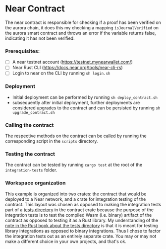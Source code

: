 # Near Contract

The near contract is responsible for checking if a proof has been verified on the aurora chain, it does this my checking a mapping `isJournalVerified` on the aurora smart contract and throws an error if the variable returns false, indicating it has not been verified.

### Prerequisites:

- [ ]  A near testnet account (https://testnet.mynearwallet.com/)
- [ ]  Near Rust CLI (https://docs.near.org/tools/near-cli-rs)
- [ ]  Login to near on the CLI by running  `sh login.sh`

### Deployment

- Initial deployment can be performed by running `sh deploy_contract.sh`
- subsequently after initial deployment, further deployments are considered upgrades to the contract and can be persisted by running `sh upgrade_contract.sh`

### Calling the contract

The respective methods on the contract can be called by running the corresponding script in the `scripts` directory.

### Testing the contract

The contract can be tested by running `cargo test` at the root of the `integration-tests` folder.

### Workspace organization

This example is organized into two crates: the contract that would be deployed to a Near network, and a crate for integration testing of the contract.
This layout was chosen as opposed to making the integration tests part of a [tests directory](https://doc.rust-lang.org/book/ch11-03-test-organization.html#the-tests-directory) in the contract crate because the purpose of the integration tests is to test the compiled Wasm (i.e. binary) artifact of the contract as opposed to testing it as a Rust library.
My understanding of the [note in the Rust book about the tests directory](https://doc.rust-lang.org/book/ch11-03-test-organization.html#integration-tests-for-binary-crates) is that it is meant for testing library integrations as opposed to binary integrations.
Thus I chose to factor the integration tests out as an entirely separate crate.
You may or may not make a different choice in your own projects, and that's ok.
